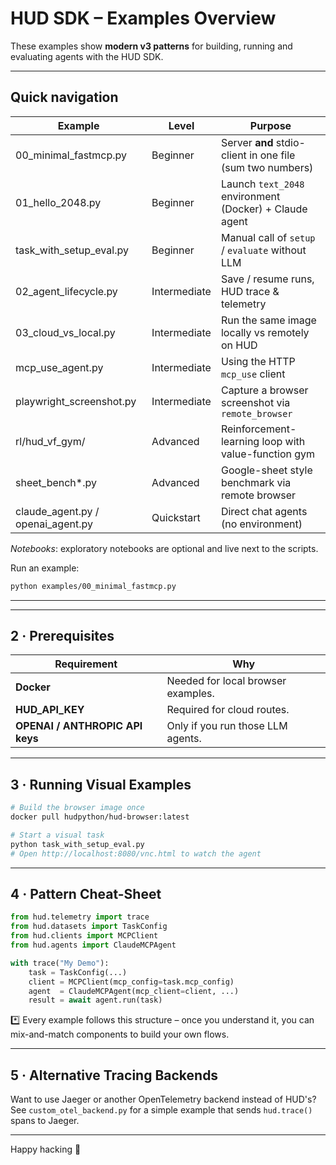 # HUD SDK – Examples Overview

These examples show **modern v3 patterns** for building, running and evaluating agents with the HUD SDK.

---

## Quick navigation

| Example | Level | Purpose |
|---------|-------|---------|
| 00_minimal_fastmcp.py | Beginner | Server **and** stdio-client in one file (sum two numbers) |
| 01_hello_2048.py | Beginner | Launch `text_2048` environment (Docker) + Claude agent |
| task_with_setup_eval.py | Beginner | Manual call of `setup` / `evaluate` without LLM |
| 02_agent_lifecycle.py | Intermediate | Save / resume runs, HUD trace & telemetry |
| 03_cloud_vs_local.py | Intermediate | Run the same image locally vs remotely on HUD |
| mcp_use_agent.py | Intermediate | Using the HTTP `mcp_use` client |
| playwright_screenshot.py | Intermediate | Capture a browser screenshot via `remote_browser` |
| rl/hud_vf_gym/ | Advanced | Reinforcement-learning loop with value-function gym |
| sheet_bench*.py | Advanced | Google-sheet style benchmark via remote browser |
| claude_agent.py / openai_agent.py | Quickstart | Direct chat agents (no environment) |

_Notebooks_: exploratory notebooks are optional and live next to the scripts.

Run an example:
```bash
python examples/00_minimal_fastmcp.py
```

---
---

## 2 · Prerequisites

| Requirement | Why |
|-------------|-----|
| **Docker** | Needed for local browser examples. |
| **HUD_API_KEY** | Required for cloud routes. |
| **OPENAI / ANTHROPIC API keys** | Only if you run those LLM agents. |

---

## 3 · Running Visual Examples

```bash
# Build the browser image once
docker pull hudpython/hud-browser:latest

# Start a visual task
python task_with_setup_eval.py
# Open http://localhost:8080/vnc.html to watch the agent
```

---

## 4 · Pattern Cheat-Sheet

```python
from hud.telemetry import trace
from hud.datasets import TaskConfig
from hud.clients import MCPClient
from hud.agents import ClaudeMCPAgent

with trace("My Demo"):
    task = TaskConfig(...)
    client = MCPClient(mcp_config=task.mcp_config)
    agent  = ClaudeMCPAgent(mcp_client=client, ...)
    result = await agent.run(task)
```

*️⃣  Every example follows this structure – once you understand it, you can mix-and-match components to build your own flows.

---

## 5 · Alternative Tracing Backends

Want to use Jaeger or another OpenTelemetry backend instead of HUD's? See `custom_otel_backend.py` for a simple example that sends `hud.trace()` spans to Jaeger.

---

Happy hacking 🚀

